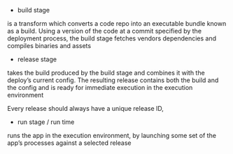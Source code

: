 - build stage

is a transform which converts a code repo into an executable bundle known as a build. Using a version of the code at a commit specified by the deployment process, the build stage fetches vendors dependencies and compiles binaries and assets

- release stage

takes the build produced by the build stage and combines it with the deploy’s current config. The resulting release contains both the build and the config and is ready for immediate execution in the execution environment

Every release should always have a unique release ID, 

- run stage / run time

runs the app in the execution environment, by launching some set of the app’s processes against a selected release


